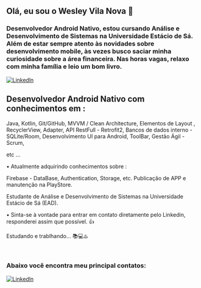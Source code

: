 ## Olá, eu sou o Wesley Vila Nova 👋  
### Desenvolvedor Android Nativo, estou cursando Análise e Desenvolvimento de Sistemas na Universidade Estácio de Sá. Além de estar sempre atento às novidades sobre desenvolvimento mobile, às vezes busco saciar minha curiosidade sobre a área financeira. Nas horas vagas, relaxo com minha família e leio um bom livro. 
[![Linkedln](https://img.shields.io/badge/LinkedIn-0077B5?style=for-the-badge&logo=linkedin&logoColor=white)](https://www.linkedin.com/in/wesley-v-n-d-l-torres-646998222/)

## Desenvolvedor Android Nativo com conhecimentos em : 
 Java,
 Kotlin,
 Git/GitHub,
 MVVM / Clean Architecture,
 Elementos de Layout , RecyclerView, Adapter,
 API RestFull - Retrofit2,
 Bancos de dados interno - SQLite/Room,
 Desenvolvimento UI para Android,
 ToolBar,
 Gestão Ágil - Scrum,
 
 etc ...

• Atualmente adquirindo conhecimentos sobre :

 Firebase - DataBase, Authentication, Storage, etc.
 Publicação de APP e manutenção na PlayStore.

Estudante de Análise e Desenvolvimento de Sistemas na Universidade Estácio de Sá (EAD).

• Sinta-se à vontade para entrar em contato diretamente pelo Linkedin, responderei assim que possível. 👍


Estudando e trablhando... 📚💻♨️
 
</div><br/>

### Abaixo você encontra meu principal contatos:

[![Linkedln](https://img.shields.io/badge/LinkedIn-0077B5?style=for-the-badge&logo=linkedin&logoColor=white)](https://www.linkedin.com/in/wesley-v-n-d-l-torres-646998222/)

</div> <br/>
